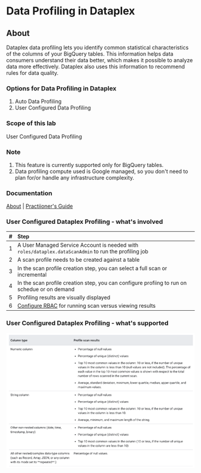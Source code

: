 # Data Profiling in Dataplex

## About

Dataplex data profiling lets you identify common statistical characteristics of the columns of your BigQuery tables. This information helps data consumers understand their data better, which makes it possible to analyze data more effectively. Dataplex also uses this information to recommend rules for data quality.

### Options for Data Profiling in Dataplex
1. Auto Data Profiling
2. User Configured Data Profiling

### Scope of this lab
User Configured Data Profiling

### Note
1. This feature is currently supported only for BigQuery tables.
2. Data profiling compute used is Google managed, so you don't need to plan for/or handle any infrastructure complexity.

### Documentation
[About](https://cloud.google.com/dataplex/docs/data-profiling-overview#limitations_in_public_preview) | 
[Practiioner's Guide](https://cloud.google.com/dataplex/docs/use-data-profiling)

### User Configured Dataplex Profiling - what's involved

| # | Step | 
| -- | :--- |
| 1 | A User Managed Service Account is needed with ```roles/dataplex.dataScanAdmin``` to run the profiling job|
| 2 | A scan profile needs to be created against a table|
| 3 | In the scan profile creation step, you can select a full scan or incremental|
| 4 | In the scan profile creation step, you can configure profiing to run on schedue or on demand|
| 5 | Profiling results are visually displayed|
| 6 | [Configure RBAC](https://cloud.google.com/dataplex/docs/use-data-profiling#datascan_permissions_and_roles) for running scan versus viewing results |

### User Configured Dataplex Profiling - what's supported
![supported](/lab8/resources/imgs/lab-profiling-01.png)



